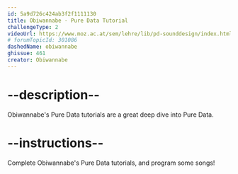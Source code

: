 ```yaml
---
id: 5a9d726c424ab3f2f1111130
title: Obiwannabe - Pure Data Tutorial
challengeType: 2
videoUrl: https://www.moz.ac.at/sem/lehre/lib/pd-sounddesign/index.html
# forumTopicId: 301086
dashedName: obiwannabe
ghissue: 461
creator: Obiwannabe
---
```


# --description--

Obiwannabe's Pure Data tutorials are a great deep dive into Pure Data.

# --instructions--

Complete Obiwannabe's Pure Data tutorials, and program some songs!
